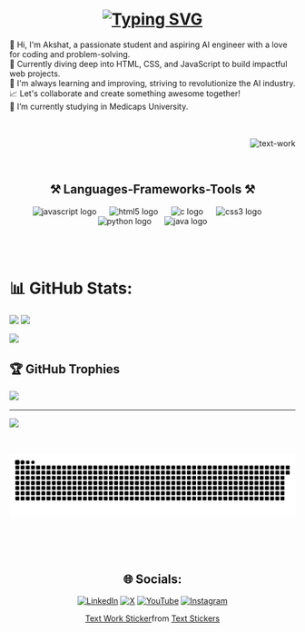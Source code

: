 

<h1 align="center">
    <a href="https://git.io/typing-svg"><img src="https://readme-typing-svg.herokuapp.com?font=Fira+Code&duration=3000&pause=5&center=true&vCenter=true&width=435&lines=Hi+There!%F0%9F%91%8B;I'm+Akshat+Agrawal" alt="Typing SVG" /></a></h1>
 <span>
👋 Hi, I'm Akshat, a passionate student and aspiring AI engineer with a love for coding and problem-solving.<br>🚀 Currently diving deep into HTML, CSS, and JavaScript to build impactful web projects.<br>🌱 I'm always learning and improving, striving to revolutionize the AI industry.<br>📈 Let's collaborate and create something awesome together!<br>
🔭 I’m currently studying in Medicaps University.
 <br> <br> <br>
 </span>
 <div align="right">
     
  ![text-work](https://github.com/user-attachments/assets/70175c8f-5ee0-4f32-8169-26f8ae4d658b)
 
</div>


<br>

<h2 align="center">⚒️ Languages-Frameworks-Tools ⚒️</h2>
<div align="center">
  <img src="https://cdn.jsdelivr.net/gh/devicons/devicon/icons/javascript/javascript-original.svg" height="52" alt="javascript logo"  />
  <img width="15" />
  <img src="https://cdn.jsdelivr.net/gh/devicons/devicon/icons/html5/html5-original.svg" height="52" alt="html5 logo"  />
  <img width="15" />
  <img src="https://cdn.jsdelivr.net/gh/devicons/devicon/icons/c/c-original.svg" height="52" alt="c logo"  />
  <img width="15" />
  <img src="https://cdn.jsdelivr.net/gh/devicons/devicon/icons/css3/css3-original.svg" height="52" alt="css3 logo"  />
  <img width="15" />
  <img src="https://cdn.jsdelivr.net/gh/devicons/devicon/icons/python/python-original.svg" height="52" alt="python logo"  />
  <img width="15" />
  <img src="https://cdn.jsdelivr.net/gh/devicons/devicon/icons/java/java-original.svg" height="52" alt="java logo"  />
</div>
<br>
<br><br>

# 📊 GitHub Stats:

    
![](https://github-readme-stats.vercel.app/api?username=Akshat144&theme=tokyonight&hide_border=true&include_all_commits=false&count_private=true)
![](https://github-readme-streak-stats.herokuapp.com/?user=Akshat144&theme=tokyonight&hide_border=true)<br/>

    
![](https://github-readme-stats.vercel.app/api/top-langs/?username=Akshat144&theme=tokyonight&hide_border=true&include_all_commits=false&count_private=true&layout=compact)



## 🏆 GitHub Trophies
![](https://github-profile-trophy.vercel.app/?username=Akshat144&theme=radical&no-frame=false&no-bg=true&margin-w=4)

---
[![](https://visitcount.itsvg.in/api?id=Akshat144&icon=0&color=0)](https://visitcount.itsvg.in)

</div>

<div align="center">
 
<br>

![snake gif](https://github.com/Akshat144/Akshat144/blob/output/github-snake-dark.svg)

<div align="center"> 
    <br><br><br>
    
 ## 🌐 Socials:
    
 [![LinkedIn](https://img.shields.io/badge/LinkedIn-%230077B5.svg?logo=linkedin&logoColor=white)](https://linkedin.com/in/akshat-agrawal-b62b8b344) [![X](https://img.shields.io/badge/X-black.svg?logo=X&logoColor=white)](https://x.com/@AgrawalAks41044) [![YouTube](https://img.shields.io/badge/YouTube-%23FF0000.svg?logo=YouTube&logoColor=white)](https://youtube.com/@My-Channel1) [![Instagram](https://img.shields.io/badge/Instagram-%23E4405F.svg?logo=Instagram&logoColor=white)](https://instagram.com/aksha_t9039)
</div>

<div class="tenor-gif-embed" data-postid="16760829579653810809" data-share-method="host" data-aspect-ratio="1" data-width="100%"><a href="https://tenor.com/view/text-work-computer-working-penguin-gif-16760829579653810809">Text Work Sticker</a>from <a href="https://tenor.com/search/text-stickers">Text Stickers</a></div> <script type="text/javascript" async src="https://tenor.com/embed.js"></script>

